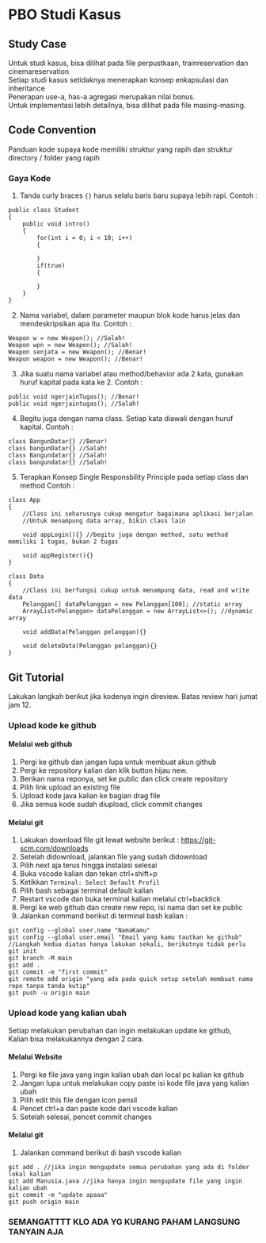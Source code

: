 # PBO Studi Kasus

## Study Case

Untuk studi kasus, bisa dilihat pada file perpustkaan, trainreservation dan cinemareservation <br>
Setiap studi kasus setidaknya menerapkan konsep enkapsulasi dan inheritance <br>
Penerapan use-a, has-a agregasi merupakan nilai bonus. <br>
Untuk implementasi lebih detailnya, bisa dilihat pada file masing-masing.

## Code Convention

Panduan kode supaya kode memiliki struktur yang rapih dan struktur directory / folder yang rapih

### Gaya Kode
1. Tanda curly braces `{}` harus selalu baris baru supaya lebih rapi.
Contoh : 
```
public class Student
{
    public void intro()
    {
        for(int i = 0; i < 10; i++)
        {

        }
        if(true)
        {

        }
    }
}
```
2. Nama variabel, dalam parameter maupun blok kode harus jelas dan mendeskripsikan apa itu. 
Contoh : 
```
Weapon w = new Weapon(); //Salah!
Weapon wpn = new Weapon(); //Salah!
Weapon senjata = new Weapon(); //Benar!
Weapon weapon = new Weapon(); //Benar!
```
3. Jika suatu nama variabel atau method/behavior ada 2 kata, gunakan huruf kapital pada kata ke 2. 
Contoh : 
```
public void ngerjainTugas(); //Benar!
public void ngerjaintugas(); //Salah!
```
4. Begitu juga dengan nama class. Setiap kata diawali dengan huruf kapital.
Contoh : 
```
class BangunDatar{} //Benar!
class bangunDatar{} //Salah!
class Bangundatar{} //Salah!
class bangundatar{} //Salah!
```
5. Terapkan Konsep Single Responsbility Principle pada setiap class dan method
Contoh : 
```
class App
{
    //Class ini seharusnya cukup mengatur bagaimana aplikasi berjalan
    //Untuk menampung data array, bikin class lain

    void appLogin(){} //begitu juga dengan method, satu method memiliki 1 tugas, bukan 2 tugas

    void appRegister(){}
}

class Data
{
    //Class ini berfungsi cukup untuk menampung data, read and write data
    Pelanggan[] dataPelanggan = new Pelanggan[100]; //static array
    ArrayList<Pelanggan> dataPelanggan = new ArrayList<>(); //dynamic array

    void addData(Pelanggan pelanggan){}

    void deleteData(Pelanggan pelanggan){}
}
```

## Git Tutorial

Lakukan langkah berikut jika kodenya ingin direview. Batas review hari jumat jam 12.

### Upload kode ke github

#### Melalui web github
1. Pergi ke github dan jangan lupa untuk membuat akun github
2. Pergi ke repository kalian dan klik button hijau new.
3. Berikan nama reponya, set ke public dan click create repository
4. Pilih link upload an existing file
5. Upload kode java kalian ke bagian drag file
6. Jika semua kode sudah diupload, click commit changes

#### Melalui git
1. Lakukan download file git lewat website berikut : https://git-scm.com/downloads
2. Setelah didownload, jalankan file yang sudah didownload
3. Pilih next aja terus hingga instalasi selesai
4. Buka vscode kalian dan tekan ctrl+shift+p
5. Ketikkan ``Terminal: Select Default Profil``
6. Pilih bash sebagai terminal default kalian
7. Restart vscode dan buka terminal kalian melalui ctrl+backtick
8. Pergi ke web github dan create new repo, isi nama dan set ke public
9. Jalankan command berikut di terminal bash kalian : 
```
git config --global user.name "NamaKamu"
git config --global user.email "Email yang kamu tautkan ke github"
//Langkah kedua diatas hanya lakukan sekali, berikutnya tidak perlu
git init
git branch -M main
git add .
git commit -m "first commit"
git remote add origin "yang ada pada quick setup setelah membuat nama repo tanpa tanda kutip"
git push -u origin main
```

### Upload kode yang kalian ubah
Setiap melakukan perubahan dan ingin melakukan update ke github, <br>
Kalian bisa melakukannya dengan 2 cara.

#### Melalui Website
1. Pergi ke file java yang ingin kalian ubah dari local pc kalian ke github
2. Jangan lupa untuk melakukan copy paste isi kode file java yang kalian ubah
3. Pilih edit this file dengan icon pensil
4. Pencet ctrl+a dan paste kode dari vscode kalian
5. Setelah selesai, pencet commit changes

#### Melalui git
1. Jalankan command berikut di bash vscode kalian
```
git add . //jika ingin mengupdate semua perubahan yang ada di folder lokal kalian
git add Manusia.java //jika hanya ingin mengupdate file yang ingin kalian ubah
git commit -m "update apaaa"
git push origin main
```

### SEMANGATTTT KLO ADA YG KURANG PAHAM LANGSUNG TANYAIN AJA

